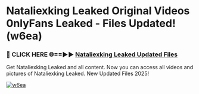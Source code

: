 # Nataliexking Leaked Original Videos 0nlyFans Leaked - Files Updated! (w6ea)

<h3>🔴 CLICK HERE 🌐==►► <a href="https://tinyurl.com/ehrbuxhb" rel="nofollow">Nataliexking Leaked Updated Files</a></h3>

Get Nataliexking Leaked and all content. Now you can access all videos and pictures of Nataliexking Leaked. New Updated Files 2025!

[![w6ea](https://i.imgur.com/lVYEuWS.gif)](https://tinyurl.com/ehrbuxhb)

